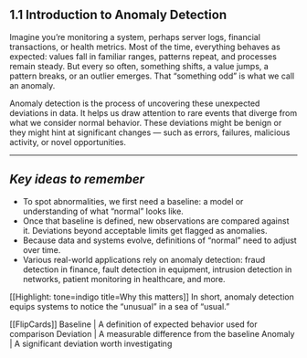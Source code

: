 ## 1.1 Introduction to Anomaly Detection

Imagine you’re monitoring a system, perhaps server logs, financial transactions, or health metrics. Most of the time, everything behaves as expected: values fall in familiar ranges, patterns repeat, and processes remain steady. But every so often, something shifts, a value jumps, a pattern breaks, or an outlier emerges. That “something odd” is what we call an anomaly.

Anomaly detection is the process of uncovering these unexpected deviations in data. It helps us draw attention to rare events that diverge from what we consider normal behavior. These deviations might be benign or they might hint at significant changes — such as errors, failures, malicious activity, or novel opportunities.

---

## **_Key ideas to remember_**
- To spot abnormalities, we first need a baseline: a model or understanding of what “normal” looks like.
- Once that baseline is defined, new observations are compared against it. Deviations beyond acceptable limits get flagged as anomalies.
- Because data and systems evolve, definitions of “normal” need to adjust over time.
- Various real-world applications rely on anomaly detection: fraud detection in finance, fault detection in equipment, intrusion detection in networks, patient monitoring in healthcare, and more.

[[Highlight: tone=indigo title=Why this matters]]
In short, anomaly detection equips systems to notice the “unusual” in a sea of “usual.”

[[FlipCards]]
Baseline | A definition of expected behavior used for comparison
Deviation | A measurable difference from the baseline
Anomaly | A significant deviation worth investigating
